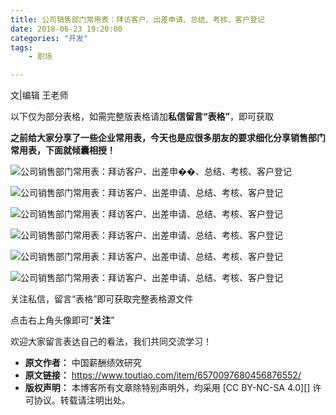 ```yaml
---
title: 公司销售部门常用表：拜访客户、出差申请、总结、考核、客户登记
date: 2018-06-23 19:20:00
categories: "开发"
tags:
	- 职场

---
```


文|编辑 王老师

以下仅为部分表格，如需完整版表格请加**私信留言“表格”**，即可获取

**之前给大家分享了一些企业常用表，今天也是应很多朋友的要求细化分享销售部门常用表，下面就倾囊相授！**

![公司销售部门常用表：拜访客户、出差申��、总结、考核、客户登记][AIQV-N2YB-BIEV.jpg]

![公司销售部门常用表：拜访客户、出差申请、总结、考核、客户登记][2INY-UJBN-N7N3.jpg]

![公司销售部门常用表：拜访客户、出差申请、总结、考核、客户登记][ZYNU-3MRZ-YQZZ.jpg]

![公司销售部门常用表：拜访客户、出差申请、总结、考核、客户登记][N7FY-QN3Q-UJUU.jpg]

![公司销售部门常用表：拜访客户、出差申请、总结、考核、客户登记][BNEF-BZ6Z-ME7B.jpg]

![公司销售部门常用表：拜访客户、出差申请、总结、考核、客户登记][EZEQ-YNVB-FIBU.jpg]

关注私信，留言“表格”即可获取完整表格源文件

点击右上角头像即可“**关注**”

欢迎大家留言表达自己的看法，我们共同交流学习！


[AIQV-N2YB-BIEV.jpg]: /pro/os/crawler/AIQV-N2YB-BIEV.jpg
[2INY-UJBN-N7N3.jpg]: /pro/os/crawler/2INY-UJBN-N7N3.jpg
[ZYNU-3MRZ-YQZZ.jpg]: /pro/os/crawler/ZYNU-3MRZ-YQZZ.jpg
[N7FY-QN3Q-UJUU.jpg]: /pro/os/crawler/N7FY-QN3Q-UJUU.jpg
[BNEF-BZ6Z-ME7B.jpg]: /pro/os/crawler/BNEF-BZ6Z-ME7B.jpg
[EZEQ-YNVB-FIBU.jpg]: /pro/os/crawler/EZEQ-YNVB-FIBU.jpg
 *  **原文作者：** 中国薪酬绩效研究
 *  **原文链接：** https://www.toutiao.com/item/6570097680456876552/
 *  **版权声明：** 本博客所有文章除特别声明外，均采用 [CC BY-NC-SA 4.0][] 许可协议。转载请注明出处。